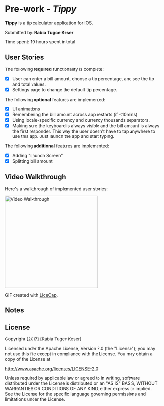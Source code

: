 # Pre-work - *Tippy*

**Tippy** is a tip calculator application for iOS.

Submitted by: **Rabia Tugce Keser**

Time spent: **10** hours spent in total

## User Stories

The following **required** functionality is complete:

* [X] User can enter a bill amount, choose a tip percentage, and see the tip and total values.
* [X] Settings page to change the default tip percentage.

The following **optional** features are implemented:
* [X] UI animations
* [X] Remembering the bill amount across app restarts (if <10mins)
* [X] Using locale-specific currency and currency thousands separators.
* [X] Making sure the keyboard is always visible and the bill amount is always the first responder. This way the user doesn't have to tap anywhere to use this app. Just launch the app and start typing.

The following **additional** features are implemented:

* [X] Adding "Launch Screen" 
* [X] Splitting bill amount

## Video Walkthrough 

Here's a walkthrough of implemented user stories:

<img src='https://cloud.githubusercontent.com/assets/17666583/23628157/50697406-0268-11e7-8f64-37be2f4f3e99.gif' title='Video Walkthrough' width='300' alt='Video Walkthrough' />

GIF created with [LiceCap](http://www.cockos.com/licecap/).

## Notes


## License

Copyright [2017] [Rabia Tugce Keser]

Licensed under the Apache License, Version 2.0 (the "License");
you may not use this file except in compliance with the License.
You may obtain a copy of the License at

http://www.apache.org/licenses/LICENSE-2.0

Unless required by applicable law or agreed to in writing, software
distributed under the License is distributed on an "AS IS" BASIS,
WITHOUT WARRANTIES OR CONDITIONS OF ANY KIND, either express or implied.
See the License for the specific language governing permissions and
limitations under the License.

